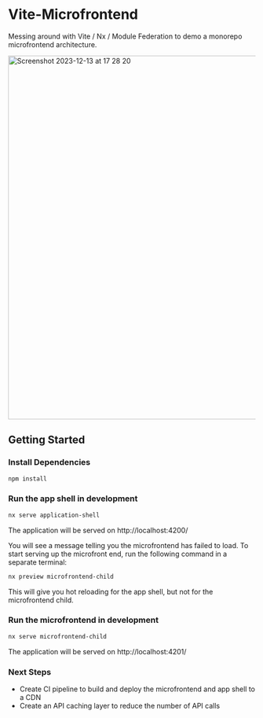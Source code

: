 # Vite-Microfrontend

Messing around with Vite / Nx / Module Federation to demo a monorepo microfrontend architecture.

<img width="740" alt="Screenshot 2023-12-13 at 17 28 20" src="https://github.com/findoo/vite-microfrontend/assets/3541918/127340f0-2c98-4c6c-a3ff-6ba93949ab93">


## Getting Started

### Install Dependencies

```bash
npm install
```

### Run the app shell in development

```bash
nx serve application-shell
```

The application will be served on http://localhost:4200/

You will see a message telling you the microfrontend has failed to load. To start serving up the microfront end, run the following command in a separate terminal:

```bash
nx preview microfrontend-child
```

This will give you hot reloading for the app shell, but not for the microfrontend child.

### Run the microfrontend in development

```bash
nx serve microfrontend-child
```

The application will be served on http://localhost:4201/

### Next Steps

- Create CI pipeline to build and deploy the microfrontend and app shell to a CDN
- Create an API caching layer to reduce the number of API calls
